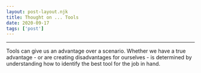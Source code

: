 ```yaml
---
layout: post-layout.njk 
title: Thought on ... Tools
date: 2020-09-17
tags: ['post']
---
```


*****

<!-- Excerpt Start -->Tools can give us an advantage over a scenario. Whether we have a true advantage - or are creating disadvantages for ourselves - is determined by understanding how to identify the best tool for the job in hand.<!-- Excerpt End -->